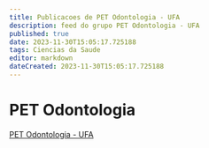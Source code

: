 ```yaml
---
title: Publicacoes de PET Odontologia - UFA 
description: feed do grupo PET Odontologia - UFA
published: true
date: 2023-11-30T15:05:17.725188
tags: Ciencias da Saude
editor: markdown
dateCreated: 2023-11-30T15:05:17.725188
---
```


# PET Odontologia
[PET Odontologia - UFA](/grupo/128PETOdontologiaUFA)